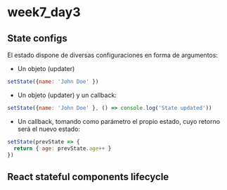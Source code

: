 # week7_day3

## State configs
El estado dispone de diversas configuraciones en forma de argumentos:
- Un objeto (updater)
 ````javascript
 setState({name: 'John Doe' })
 ````
 - Un objeto (updater) y un callback:
 ````javascript
 setState({name: 'John Doe' }, () => console.log('State updated'))
 ````
  - Un callback, tomando como parámetro el propio estado, cuyo retorno será el nuevo estado:
 ````javascript
 setState(prevState => {
   return { age: prevState.age++ }
 })
 ````

## React stateful components lifecycle

<img src="https://s3-eu-west-1.amazonaws.com/ih-materials/uploads/upload_801d26372f9946811f79250cb98322bf.jpg" alt="">
